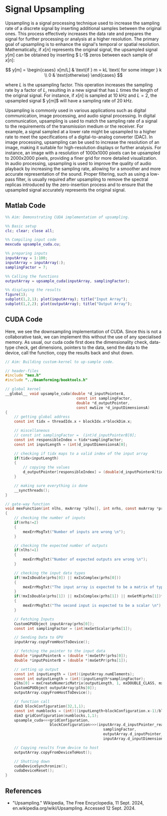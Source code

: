 # Signal Upsampling

Upsampling is a signal processing technique used to increase the sampling rate of a discrete signal by inserting additional samples between the original ones. This process effectively increases the data rate and prepares the signal for further processing or analysis at a higher resolution. The primary goal of upsampling is to enhance the signal's temporal or spatial resolution. Mathematically, if $x[n]$ represents the original signal, the upsampled signal $y[m]$ can be obtained by inserting $ L-1$ zeros between each sample of $x[n]$:

$$
y[m] = 
\begin{cases} 
x[m/L] & \text{if } m = kL \text{ for some integer } k \\
0 & \text{otherwise}
\end{cases}
$$


where $L$ is the upsampling factor. This operation increases the sampling rate by a factor of $L$, resulting in a new signal that has $L$ times the length of the original signal. For instance, if $x[n]$ is sampled at 10 kHz and $L = 2$, the upsampled signal $ y[m]$ will have a sampling rate of 20 kHz.

Upsampling is commonly used in various applications such as digital communication, image processing, and audio signal processing. In digital communication, upsampling is used to match the sampling rate of a signal to the requirements of the transmission medium or the receiver. For example, a signal sampled at a lower rate might be upsampled to a higher rate to meet the specifications of a digital-to-analog converter (DAC). In image processing, upsampling can be used to increase the resolution of an image, making it suitable for high-resolution displays or further analysis. For instance, an image with a resolution of 1000x1000 pixels can be upsampled to 2000x2000 pixels, providing a finer grid for more detailed visualization. In audio processing, upsampling is used to improve the quality of audio playback by increasing the sampling rate, allowing for a smoother and more accurate representation of the sound. Proper filtering, such as using a low-pass filter, is usually required after upsampling to remove the spectral replicas introduced by the zero-insertion process and to ensure that the upsampled signal accurately represents the original signal.



## Matlab Code

```matlab
%% Aim: Demonstrating CUDA implementation of upsampling. 

%% Basic setup
clc; clear; close all;

%% Compiling input code
mexcuda upsample_cuda.cu;

%% preparing inputs
inputArray = 1:100;
inputArray = inputArray(:);
samplingFactor = 7;

%% Calling the functions
outputArray = upsample_cuda(inputArray, samplingFactor);

%% displaying the results
figure(1);
subplot(1,2,1); plot(inputArray); title("Input Array");
subplot(1,2,2); plot(outputArray); title("Output Array");
```


## CUDA Code

Here, we see the downsampling implementation of CUDA. Since this is not a collaborative task, we can implement this without the use of any specialised memory. As usual, our cuda code first does the dimensionality check, data-type check, get dimensions, pointers to the data, send the data to the device, call the function, copy the results back and shut down. 

```C
// Aim: Building custom-kernel to up-sample code. 

// header-files
#include "mex.h"
#include "../Beamforming/booktools.h"

// global kernel
__global__ void upsample_cuda(double *d_inputPointerA,
                                const int samplingFactor,
                                double *d_outputPointer,
                                const mwSize *d_inputDimensionsA)
{
    // getting global address
    const int tidx = threadIdx.x + blockIdx.x*blockDim.x;

    // miscellaneous
    // const int samplingFactor =  (int)d_inputPointerB[0];
    const int responsibleIndex = tidx*samplingFactor;
    const int inputLength = (int)d_inputDimensionsA[0];

    // checking if tidx maps to a valid index of the input array
    if(tidx<inputLength)
    {
        // copying the values
        d_outputPointer[responsibleIndex] = (double)d_inputPointerA[tidx];
    }

    // making sure everything is done 
    __syncthreads();
}

// gate-way function
void mexFunction(int nlhs, mxArray *plhs[], int nrhs, const mxArray *prhs[])
{
    // checking the number of inputs
    if(nrhs!=2)
    {
        mexErrMsgTxt("Number of inputs are wrong \n");
    }   

    // checking the expected number of outputs
    if(nlhs!=1)
    {
        mexErrMsgTxt("Number of expected outputs are wrong \n");
    }

    // checking the input data types
    if(!mxIsDouble(prhs[0]) || mxIsComplex(prhs[0]))
    {
        mexErrMsgTxt("The input array is expected to be a matrix of type, double \n");
    }
    if(!mxIsDouble(prhs[1]) || mxIsComplex(prhs[1]) || mxGetM(prhs[1])*mxGetN(prhs[1]) !=1)
    {
        mexErrMsgTxt("The second input is expected to be a scalar \n");
    }

    // Fetching Inputs
    CustomGPUObject inputArray(prhs[0]);
    const int samplingFactor = (int)mxGetScalar(prhs[1]);

    // Sending Data to GPU
    inputArray.copyFromHostToDevice();

    // fetching the pointer to the input data
    double *inputPointerA = (double *)mxGetPr(prhs[0]);
    double *inputPointerB = (double *)mxGetPr(prhs[1]);

    // setting up output
    const int inputLength = (int)(inputArray.numElements); 
    const int outputLength = (int)(inputLength*samplingFactor);
    plhs[0] = mxCreateNumericMatrix(outputLength, 1, mxDOUBLE_CLASS, mxREAL);
    CustomGPUObject outputArray(plhs[0]);
    outputArray.copyFromHostToDevice();

    // function call
    dim3 blockConfiguration(32,1,1);
    const int numblocks = (int)((inputLength+blockConfiguration.x-1)/blockConfiguration.x);
    dim3 gridConfiguration(numblocks,1,1);
    upsample_cuda<<<gridConfiguration,
                    blockConfiguration>>>(inputArray.d_inputPointer_real,
                                            samplingFactor,
                                            outputArray.d_inputPointer_real,
                                            inputArray.d_inputDimensions);

    // Copying results from device to host
    outputArray.copyFromDeviceToHost();

    // Shutting down
    cudaDeviceSynchronize();
    cudaDeviceReset();
}
```



## References
- "Upsampling." Wikipedia, The Free Encyclopedia, 11 Sept. 2024, en.wikipedia.org/wiki/Upsampling. Accessed 12 Sept. 2024.

